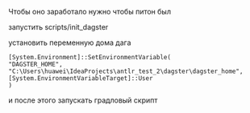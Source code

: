 Чтобы оно заработало нужно чтобы питон был

запустить scripts/init_dagster

установить переменную дома дага
```
[System.Environment]::SetEnvironmentVariable(
"DAGSTER_HOME",
"C:\Users\huawei\IdeaProjects\antlr_test_2\dagster\dagster_home",
[System.EnvironmentVariableTarget]::User
)
```

и после этого запускать градловый скрипт